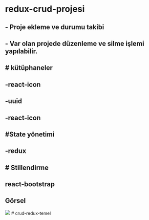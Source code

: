 
<h1>redux-crud-projesi</h1>
<h2>- Proje ekleme ve durumu takibi</h2>
<h2>- Var olan projede düzenleme ve silme işlemi yapılabilir. </h2>

<h2># kütüphaneler</h2> 
<h2>-react-icon </h2>
<h2>-uuid </h2>
<h2>-react-icon </h2>

<h2>#State yönetimi</h2> 
<h2>-redux</h2> 

<h2># Stillendirme</h2> 
<h2>react-bootstrap</h2> 


<h2>Görsel</h2> 
<img src="/public/görsel .gif"/> # crud-redux-temel

